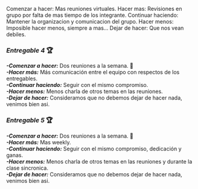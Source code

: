 Comenzar a hacer: Mas reuniones virtuales.
Hacer mas: Revisiones en grupo por falta de mas tiempo de los integrante.
Continuar haciendo: Mantener la organizacion y comunicacion del grupo.
Hacer menos: Imposible hacer menos, siempre a mas...
Dejar de hacer: Que nos vean debiles.

### _Entregable 4_ :trophy:

**_-Comenzar a hacer:_** Dos reuniones a la semana. :1st_place_medal:  
**_-Hacer más:_** Más comunicación entre el equipo con respectos de los entregables.  
**_-Continuar haciendo:_** Seguir con el mismo compromiso.  
**_-Hacer menos:_** Menos charla de otros temas en las reuniones.  
**_-Dejar de hacer:_** Consideramos que no debemos dejar de hacer nada, venimos bien asi.

### _Entregable 5_ :trophy:

**_-Comenzar a hacer:_** Dos reuniones a la semana. :1st_place_medal:  
**_-Hacer más:_** Mas weekly.  
**_-Continuar haciendo:_** Seguir con el mismo compromiso, dedicación y ganas.  
**_-Hacer menos:_** Menos charla de otros temas en las reuniones y durante la clase sincronica.  
**_-Dejar de hacer:_** Consideramos que no debemos dejar de hacer nada, venimos bien asi.